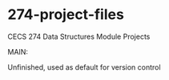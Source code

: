 # 274-project-files
CECS 274 Data Structures Module Projects


MAIN:

  Unfinished, used as default for version control
